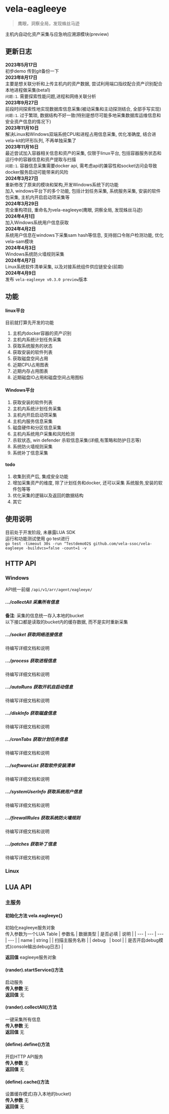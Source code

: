 # vela-eagleeye
>鹰眼，洞察全局，发现蛛丝马迹   

主机内自动化资产采集与应急响应溯源模块(preview)  


## 更新日志
**2023年5月17日**  
初步demo 传到git备份一下  
**2023年8月17日**  
主要是想关联分析和上传主机内的资产数据, 尝试利用端口指纹配合资产识别配合本地进程做采集(beta1)  
`问题:1`. 需要探索性能问题,进程和网络关联分析  
**2023年9月27日**  
前段时间探索性地实现数据库信息采集(被动采集和主动探测结合, 全部手写实现)  
`问题:1`. 过于繁琐, 数据结构不好一致(特别是想尽可能多地采集数据库运维信息和安全资产信息的情况下)  
**2023年11月10日**  
解决Linux和Windows双端系统CPU和进程占用信息采集, 优化准确度, 结合进vela-kit的环形队列, 不再单独采集了  
**2023年11月16日**  
最近尝试加入容器相关信息和资产的采集, 仅限于linux平台, 包括容器服务状态和运行中的容器信息和资产提取与扫描  
`问题:1`. 容器信息采集需要docker api, 需考虑api的兼容性和socket访问会导致docker服务启动可能带来的风险    
**2024年3月27日**  
重新修改了原来的模块和架构,开发Windows系统下的功能  
加入 windows平台下的多个功能, 包括计划任务采集, 系统服务采集, 安装的软件包采集, 主机内开启启动项采集等  
**2024年3月29日**  
完全重构项目, 重命名为vela-eagleeye(鹰眼, 洞察全局, 发现蛛丝马迹)  
**2024年4月1日**  
加入Windows系统用户信息获取  
**2024年4月2日**  
系统用户信息在windows下采集sam hash等信息, 支持弱口令账户检测功能, 优化vela-sam模块  
**2024年4月3日**  
Windows系统防火墙规则采集  
**2024年4月7日**  
Linux系统软件清单采集, 以及对接系统组件供应链安全(前期)  
**2024年4月9日**  
发布 `vela-eagleeye v0.3.0 preview`版本    




## 功能
#### linux平台  
目前就打算先开发的功能  
1. 主机内docker容器的资产识别
2. 主机内系统计划任务采集
3. 获取系统服务的状态
4. 获取安装的软件列表
5. 获取磁盘空间占用
6. 近期CPU占用图表
7. 近期内存占用图表
8. 近期磁盘IO占用和磁盘空间占用图标


#### Windows平台
1. 获取安装的软件列表
2. 主机内系统计划任务采集
3. 主机内开启启动项采集
4. 主机内服务信息采集
5. 磁盘硬件和分区信息采集
6. 主机内系统用户采集和风险检测
7. 杀软状态, win defender 杀软信息采集(详细,有策略和防护日志等)
8. 系统防火墙规则采集
9. 系统补丁信息采集

#### todo
1. 收集到资产后, 集成安全功能
2. 增加采集资产的维度, 除了计划任务和docker, 还可以采集 系统服务,安装的软件包等等
3. 优化采集的逻辑以及返回的数据结构
4. 其它


## 使用说明
目前处于开发阶段, 未暴露LUA SDK  
运行和功能测试使用 go test进行  
`go test -timeout 30s -run ^Testdemo02$ github.com/vela-ssoc/vela-eagleeye -buildvcs=false -count=1 -v`

## HTTP API

### Windows
API统一前缀 `/api/v1/arr/agent/eagleeye/`  

##### .../collectAll  采集所有信息  
**备注**: 采集的信息统一存入本地的bucket  
以下接口都是读取的bucket内的缓存数据, 而不是实时重新采集  

##### .../socket  获取网络连接信息  
待编写详细文档和说明  

##### .../process  获取进程信息  
待编写详细文档和说明  

##### .../autoRuns  获取开机自启动信息  
待编写详细文档和说明  

##### .../diskInfo  获取磁盘信息  
待编写详细文档和说明  

##### .../cronTabs  获取计划任务信息  
待编写详细文档和说明  

##### .../softwareList  获取软件安装清单  
待编写详细文档和说明  

##### .../systemUserInfo  获取系统用户信息  
待编写详细文档和说明  

##### .../firewallRules  获取系统防火墙规则  
待编写详细文档和说明  

##### .../patches  获取补丁信息  
待编写详细文档和说明  

### Linux


## LUA API

### 主服务
#### 初始化方法 vela.eagleeye{} 
初始化eagleeye服务对象  
传入参数为一个LUA Table
| 参数名 | 数据类型 | 是否必填 | 说明 |
| --- | --- | --- | --- |
| name | string |  | 扫描主服务名称 |
| debug   | bool |  | 是否开启debug模式(console输出debug日志) |  

**返回值** eagleeye服务对象 

#### (rander).startService()方法
启动服务  
**传入参数** 无  
**返回值** 无  

#### (rander).collectAll()方法
一键采集所有信息  
**传入参数** 无  
**返回值** 无  

#### (define).define()方法
开启HTTP API服务  
**传入参数** 无  
**返回值** 无  

#### (define).cache()方法
设置缓存模式(存入本地的bucket)  
**传入参数** 无  
**返回值** 无  